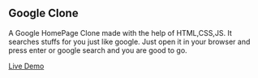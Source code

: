 ## Google Clone
A Google HomePage Clone made with the help of HTML,CSS,JS.
It searches stuffs for you just like google.
Just open it in your browser and press enter or google search and you are good to go.


[Live Demo](https://google-clone-project2.netlify.app/)
